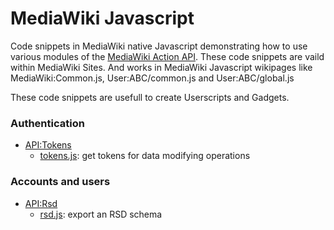 # MediaWiki Javascript
Code snippets in MediaWiki native Javascript demonstrating how to use various modules of the [MediaWiki Action API](https://www.mediawiki.org/wiki/API:Main_page). These code snippets are vaild within MediaWiki Sites. And works in MediaWiki Javascript wikipages like MediaWiki:Common.js, User:ABC/common.js
and User:ABC/global.js

These code snippets are usefull to create Userscripts and Gadgets.

### Authentication
* [API:Tokens](https://www.mediawiki.org/wiki/API:Tokens)
  * [tokens.js](tokens.js): get tokens for data modifying operations

### Accounts and users
* [API:Rsd](https://www.mediawiki.org/wiki/API:Rsd)
  *  [rsd.js](rsd.js): export an RSD schema
